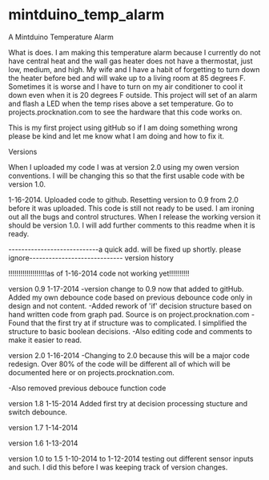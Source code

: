 mintduino_temp_alarm
====================

A Mintduino Temperature Alarm

What is does.  I am making this temperature alarm because I currently do not have central heat and the wall gas heater does not have a thermostat, just low, medium, and high.  My wife and I have a habit of forgetting to turn down the heater before bed and will wake up to a living room at 85 degrees F.  Sometimes it is worse and I have to turn on my air conditioner to cool it down even when it is 20 degrees F outside. This project will set of an alarm and flash a LED when the temp rises above a set temperature.  Go to projects.procknation.com to see the hardware that this code works on.

This is my first project using gitHub so if I am doing something wrong please be kind and let me know what I am doing and how to fix it.

Versions

When I uploaded my code I was at version 2.0 using my owen version conventions.  I will be changing this so that the first usable code with be version 1.0.

1-16-2014.  Uploaded code to github. Resetting version to 0.9 from 2.0 before it was uploaded. This code is still not ready to be used. I am ironing out all the bugs and control structures.  When I release the working version it should be version 1.0.  I will add further comments to this readme when it is ready.

----------------------------a quick add. will be fixed up shortly. please ignore-----------------------------
version history

!!!!!!!!!!!!!!!!!!!as of 1-16-2014 code not working yet!!!!!!!!!!

version 0.9 1-17-2014
-version change to 0.9 now that added to gitHub. Added my own debounce
code based on previous debounce code only in design and not content.
-Added rework of 'if' decision structure based on hand written code
from graph pad. Source is on project.procknation.com
-Found that the first try at if structure was to complicated. I
simplified the structure to basic boolean decisions.
-Also editing code and comments to make it easier to read.

version 2.0 1-16-2014 
-Changing to 2.0 because this will be a major code redesign. Over
80% of the code will be different all of which will be documented
here or on projects.procknation.com.

-Also removed previous debouce function code 

version 1.8 1-15-2014
Added first try at decision processing stucture and switch debounce.

version 1.7 1-14-2014

version 1.6 1-13-2014

version 1.0 to 1.5 1-10-2014 to 1-12-2014
testing out different sensor inputs and such.  I did this before I was
keeping track of version changes.
